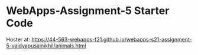 # WebApps-Assignment-5 Starter Code

Hoster at: <https://44-563-webapps-f21.github.io/webapps-s21-assignment-5-vaidyapusainikhil/animals.html>
